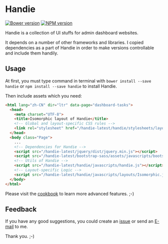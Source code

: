 # Handie

[![Bower version](https://badge.fury.io/bo/handie.svg)](https://github.com/packagent/handie)
[![NPM version](https://badge.fury.io/js/handie.svg)](https://www.npmjs.com/package/handie)

Handie is a collection of UI stuffs for admin dashboard websites.

It depends on a number of other frameworks and libraries. I copied dependencies as a part of Handie in order to make versions controllable and include them handily.

## Usage

At first, you must type command in terminal with `bower install --save handie` or `npm install --save handie` to install Handie.

Then include assets which you need:

```html
<html lang="zh-CN" dir="ltr" data-page="dashboard-tasks">
  <head>
    <meta charset="UTF-8">
    <title>Isomorphic layout of Handie</title>
    <!-- Global and layout-specific CSS rules -->
    <link rel="stylesheet" href="/handie-latest/handie/stylesheets/layouts/isomorphic-default.css">
  </head>
  <body class="Page">
    ...
    <!-- Dependencies for Handie -->
    <script src="/handie-latest/jquery/dist/jquery.min.js"></script>
    <script src="/handie-latest/bootstrap-sass/assets/javascripts/bootstrap.min.js"></script>
    <!-- Utils of Handie -->
    <script src="/handie-latest/handie/javascripts/handie.js"></script>
    <!-- Layout-specific Logic -->
    <script src="/handie-latest/handie/javascripts/layouts/Isomorphic.js"></script>
  </body>
</html>
```

Please visit the [cookbook](https://ourai.github.io/handie/cookbook/) to learn more advanced features. ;-)

## Feedback

If you have any good suggestions, you could create an [issue](https://github.com/ourai/handie/issues) or send an [E-mail](mailto:ourairyu@gmail.com) to me.

Thank you. ;-)
